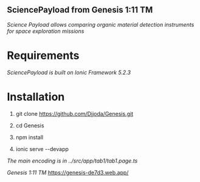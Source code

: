 ## SciencePayload from Genesis 1:11 TM

_Science Payload allows comparing organic material detection instruments for space exploration missions_

# Requirements

_SciencePayload is built on Ionic Framework 5.2.3_

# Installation

1. git clone https://github.com/Djjoda/Genesis.git

2. cd Genesis

3. npm install

4. ionic serve --devapp

_The main encoding is in ../src/app/tab1/tab1.page.ts_


_Genesis 1:11 TM_
https://genesis-de7d3.web.app/
